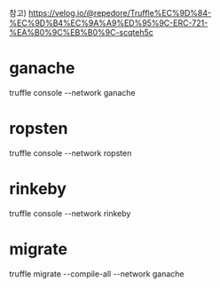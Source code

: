 참고) https://velog.io/@repedore/Truffle%EC%9D%84-%EC%9D%B4%EC%9A%A9%ED%95%9C-ERC-721-%EA%B0%9C%EB%B0%9C-scqteh5c

# ganache

truffle console --network ganache

# ropsten

truffle console --network ropsten

# rinkeby

truffle console --network rinkeby

# migrate

truffle migrate --compile-all --network ganache
